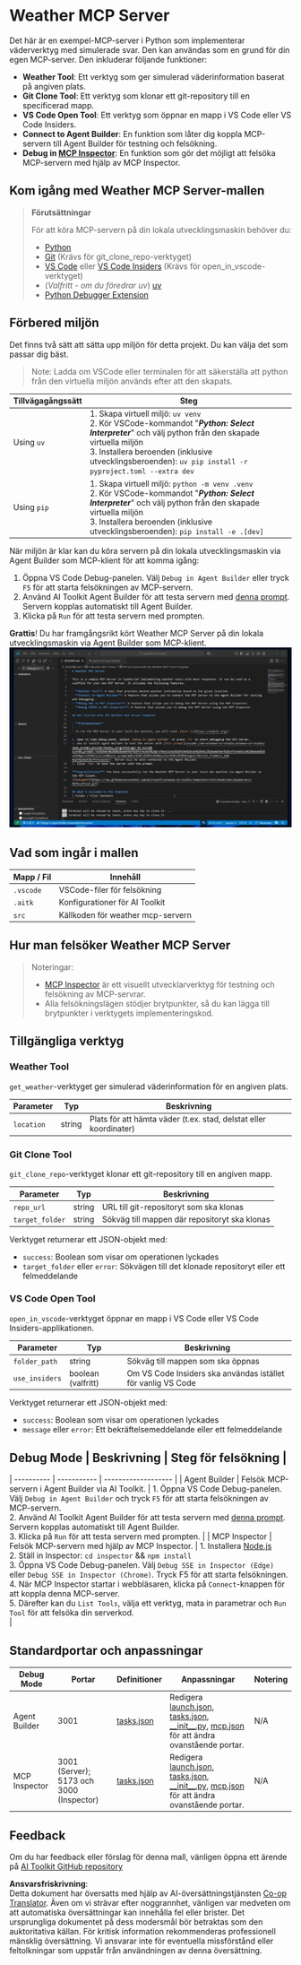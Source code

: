 <!--
CO_OP_TRANSLATOR_METADATA:
{
  "original_hash": "a3f252a62f059360855de5331a575898",
  "translation_date": "2025-06-10T07:11:49+00:00",
  "source_file": "10-StreamliningAIWorkflowsBuildingAnMCPServerWithAIToolkit/lab4/code/github_mcp_server/README.md",
  "language_code": "sv"
}
-->
# Weather MCP Server

Det här är en exempel-MCP-server i Python som implementerar väderverktyg med simulerade svar. Den kan användas som en grund för din egen MCP-server. Den inkluderar följande funktioner:

- **Weather Tool**: Ett verktyg som ger simulerad väderinformation baserat på angiven plats.
- **Git Clone Tool**: Ett verktyg som klonar ett git-repository till en specificerad mapp.
- **VS Code Open Tool**: Ett verktyg som öppnar en mapp i VS Code eller VS Code Insiders.
- **Connect to Agent Builder**: En funktion som låter dig koppla MCP-servern till Agent Builder för testning och felsökning.
- **Debug in [MCP Inspector](https://github.com/modelcontextprotocol/inspector)**: En funktion som gör det möjligt att felsöka MCP-servern med hjälp av MCP Inspector.

## Kom igång med Weather MCP Server-mallen

> **Förutsättningar**
>
> För att köra MCP-servern på din lokala utvecklingsmaskin behöver du:
>
> - [Python](https://www.python.org/)
> - [Git](https://git-scm.com/) (Krävs för git_clone_repo-verktyget)
> - [VS Code](https://code.visualstudio.com/) eller [VS Code Insiders](https://code.visualstudio.com/insiders/) (Krävs för open_in_vscode-verktyget)
> - (*Valfritt - om du föredrar uv*) [uv](https://github.com/astral-sh/uv)
> - [Python Debugger Extension](https://marketplace.visualstudio.com/items?itemName=ms-python.debugpy)

## Förbered miljön

Det finns två sätt att sätta upp miljön för detta projekt. Du kan välja det som passar dig bäst.

> Note: Ladda om VSCode eller terminalen för att säkerställa att python från den virtuella miljön används efter att den skapats.

| Tillvägagångssätt | Steg |
| -------- | ----- |
| Using `uv` | 1. Skapa virtuell miljö: `uv venv` <br>2. Kör VSCode-kommandot "***Python: Select Interpreter***" och välj python från den skapade virtuella miljön <br>3. Installera beroenden (inklusive utvecklingsberoenden): `uv pip install -r pyproject.toml --extra dev` |
| Using `pip` | 1. Skapa virtuell miljö: `python -m venv .venv` <br>2. Kör VSCode-kommandot "***Python: Select Interpreter***" och välj python från den skapade virtuella miljön<br>3. Installera beroenden (inklusive utvecklingsberoenden): `pip install -e .[dev]` |

När miljön är klar kan du köra servern på din lokala utvecklingsmaskin via Agent Builder som MCP-klient för att komma igång:
1. Öppna VS Code Debug-panelen. Välj `Debug in Agent Builder` eller tryck `F5` för att starta felsökningen av MCP-servern.
2. Använd AI Toolkit Agent Builder för att testa servern med [denna prompt](../../../../../../../../../../../open_prompt_builder). Servern kopplas automatiskt till Agent Builder.
3. Klicka på `Run` för att testa servern med prompten.

**Grattis**! Du har framgångsrikt kört Weather MCP Server på din lokala utvecklingsmaskin via Agent Builder som MCP-klient.
![DebugMCP](https://raw.githubusercontent.com/microsoft/windows-ai-studio-templates/refs/heads/dev/mcpServers/mcp_debug.gif)

## Vad som ingår i mallen

| Mapp / Fil | Innehåll |
| ---------- | -------- |
| `.vscode` | VSCode-filer för felsökning |
| `.aitk` | Konfigurationer för AI Toolkit |
| `src` | Källkoden för weather mcp-servern |

## Hur man felsöker Weather MCP Server

> Noteringar:
> - [MCP Inspector](https://github.com/modelcontextprotocol/inspector) är ett visuellt utvecklarverktyg för testning och felsökning av MCP-servrar.
> - Alla felsökningslägen stödjer brytpunkter, så du kan lägga till brytpunkter i verktygets implementeringskod.

## Tillgängliga verktyg

### Weather Tool
`get_weather`-verktyget ger simulerad väderinformation för en angiven plats.

| Parameter | Typ | Beskrivning |
| --------- | --- | ----------- |
| `location` | string | Plats för att hämta väder (t.ex. stad, delstat eller koordinater) |

### Git Clone Tool
`git_clone_repo`-verktyget klonar ett git-repository till en angiven mapp.

| Parameter | Typ | Beskrivning |
| --------- | --- | ----------- |
| `repo_url` | string | URL till git-repositoryt som ska klonas |
| `target_folder` | string | Sökväg till mappen där repositoryt ska klonas |

Verktyget returnerar ett JSON-objekt med:
- `success`: Boolean som visar om operationen lyckades
- `target_folder` eller `error`: Sökvägen till det klonade repositoryt eller ett felmeddelande

### VS Code Open Tool
`open_in_vscode`-verktyget öppnar en mapp i VS Code eller VS Code Insiders-applikationen.

| Parameter | Typ | Beskrivning |
| --------- | --- | ----------- |
| `folder_path` | string | Sökväg till mappen som ska öppnas |
| `use_insiders` | boolean (valfritt) | Om VS Code Insiders ska användas istället för vanlig VS Code |

Verktyget returnerar ett JSON-objekt med:
- `success`: Boolean som visar om operationen lyckades
- `message` eller `error`: Ett bekräftelsemeddelande eller ett felmeddelande

## Debug Mode | Beskrivning | Steg för felsökning |
| ---------- | ----------- | ------------------- |
| Agent Builder | Felsök MCP-servern i Agent Builder via AI Toolkit. | 1. Öppna VS Code Debug-panelen. Välj `Debug in Agent Builder` och tryck `F5` för att starta felsökningen av MCP-servern.<br>2. Använd AI Toolkit Agent Builder för att testa servern med [denna prompt](../../../../../../../../../../../open_prompt_builder). Servern kopplas automatiskt till Agent Builder.<br>3. Klicka på `Run` för att testa servern med prompten. |
| MCP Inspector | Felsök MCP-servern med hjälp av MCP Inspector. | 1. Installera [Node.js](https://nodejs.org/)<br> 2. Ställ in Inspector: `cd inspector` && `npm install` <br> 3. Öppna VS Code Debug-panelen. Välj `Debug SSE in Inspector (Edge)` eller `Debug SSE in Inspector (Chrome)`. Tryck F5 för att starta felsökningen.<br> 4. När MCP Inspector startar i webbläsaren, klicka på `Connect`-knappen för att koppla denna MCP-server.<br> 5. Därefter kan du `List Tools`, välja ett verktyg, mata in parametrar och `Run Tool` för att felsöka din serverkod.<br> |

## Standardportar och anpassningar

| Debug Mode | Portar | Definitioner | Anpassningar | Notering |
| ---------- | ------ | ------------ | ------------ | -------- |
| Agent Builder | 3001 | [tasks.json](../../../../../../10-StreamliningAIWorkflowsBuildingAnMCPServerWithAIToolkit/lab4/code/github_mcp_server/.vscode/tasks.json) | Redigera [launch.json](../../../../../../10-StreamliningAIWorkflowsBuildingAnMCPServerWithAIToolkit/lab4/code/github_mcp_server/.vscode/launch.json), [tasks.json](../../../../../../10-StreamliningAIWorkflowsBuildingAnMCPServerWithAIToolkit/lab4/code/github_mcp_server/.vscode/tasks.json), [\_\_init\_\_.py](../../../../../../10-StreamliningAIWorkflowsBuildingAnMCPServerWithAIToolkit/lab4/code/github_mcp_server/src/__init__.py), [mcp.json](../../../../../../10-StreamliningAIWorkflowsBuildingAnMCPServerWithAIToolkit/lab4/code/github_mcp_server/.aitk/mcp.json) för att ändra ovanstående portar. | N/A |
| MCP Inspector | 3001 (Server); 5173 och 3000 (Inspector) | [tasks.json](../../../../../../10-StreamliningAIWorkflowsBuildingAnMCPServerWithAIToolkit/lab4/code/github_mcp_server/.vscode/tasks.json) | Redigera [launch.json](../../../../../../10-StreamliningAIWorkflowsBuildingAnMCPServerWithAIToolkit/lab4/code/github_mcp_server/.vscode/launch.json), [tasks.json](../../../../../../10-StreamliningAIWorkflowsBuildingAnMCPServerWithAIToolkit/lab4/code/github_mcp_server/.vscode/tasks.json), [\_\_init\_\_.py](../../../../../../10-StreamliningAIWorkflowsBuildingAnMCPServerWithAIToolkit/lab4/code/github_mcp_server/src/__init__.py), [mcp.json](../../../../../../10-StreamliningAIWorkflowsBuildingAnMCPServerWithAIToolkit/lab4/code/github_mcp_server/.aitk/mcp.json) för att ändra ovanstående portar. | N/A |

## Feedback

Om du har feedback eller förslag för denna mall, vänligen öppna ett ärende på [AI Toolkit GitHub repository](https://github.com/microsoft/vscode-ai-toolkit/issues)

**Ansvarsfriskrivning**:  
Detta dokument har översatts med hjälp av AI-översättningstjänsten [Co-op Translator](https://github.com/Azure/co-op-translator). Även om vi strävar efter noggrannhet, vänligen var medveten om att automatiska översättningar kan innehålla fel eller brister. Det ursprungliga dokumentet på dess modersmål bör betraktas som den auktoritativa källan. För kritisk information rekommenderas professionell mänsklig översättning. Vi ansvarar inte för eventuella missförstånd eller feltolkningar som uppstår från användningen av denna översättning.